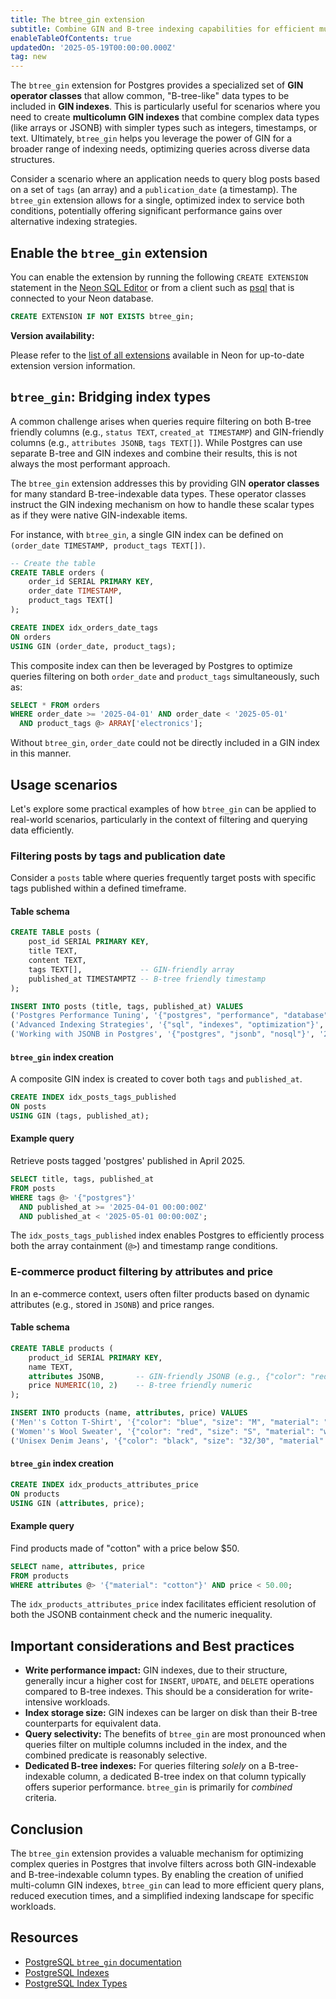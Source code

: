 ```yaml
---
title: The btree_gin extension
subtitle: Combine GIN and B-tree indexing capabilities for efficient multi-column queries in Postgres
enableTableOfContents: true
updatedOn: '2025-05-19T00:00:00.000Z'
tag: new
---
```


The `btree_gin` extension for Postgres provides a specialized set of **GIN operator classes** that allow common, "B-tree-like" data types to be included in **GIN indexes**. This is particularly useful for scenarios where you need to create **multicolumn GIN indexes** that combine complex data types (like arrays or JSONB) with simpler types such as integers, timestamps, or text. Ultimately, `btree_gin` helps you leverage the power of GIN for a broader range of indexing needs, optimizing queries across diverse data structures.

Consider a scenario where an application needs to query blog posts based on a set of `tags` (an array) and a `publication_date` (a timestamp). The `btree_gin` extension allows for a single, optimized index to service both conditions, potentially offering significant performance gains over alternative indexing strategies.

<CTA />

## Enable the `btree_gin` extension

You can enable the extension by running the following `CREATE EXTENSION` statement in the [Neon SQL Editor](/docs/get-started-with-neon/query-with-neon-sql-editor) or from a client such as [psql](/docs/connect/query-with-psql-editor) that is connected to your Neon database.

```sql
CREATE EXTENSION IF NOT EXISTS btree_gin;
```

**Version availability:**

Please refer to the [list of all extensions](/docs/extensions/pg-extensions) available in Neon for up-to-date extension version information.

## `btree_gin`: Bridging index types

A common challenge arises when queries require filtering on both B-tree friendly columns (e.g., `status TEXT`, `created_at TIMESTAMP`) and GIN-friendly columns (e.g., `attributes JSONB`, `tags TEXT[]`). While Postgres can use separate B-tree and GIN indexes and combine their results, this is not always the most performant approach.

The `btree_gin` extension addresses this by providing GIN **operator classes** for many standard B-tree-indexable data types. These operator classes instruct the GIN indexing mechanism on how to handle these scalar types as if they were native GIN-indexable items.

For instance, with `btree_gin`, a single GIN index can be defined on `(order_date TIMESTAMP, product_tags TEXT[])`.

```sql
-- Create the table
CREATE TABLE orders (
    order_id SERIAL PRIMARY KEY,
    order_date TIMESTAMP,
    product_tags TEXT[]
);

CREATE INDEX idx_orders_date_tags
ON orders
USING GIN (order_date, product_tags);
```

This composite index can then be leveraged by Postgres to optimize queries filtering on both `order_date` and `product_tags` simultaneously, such as:

```sql
SELECT * FROM orders
WHERE order_date >= '2025-04-01' AND order_date < '2025-05-01'
  AND product_tags @> ARRAY['electronics'];
```

Without `btree_gin`, `order_date` could not be directly included in a GIN index in this manner.

## Usage scenarios

Let's explore some practical examples of how `btree_gin` can be applied to real-world scenarios, particularly in the context of filtering and querying data efficiently.

### Filtering posts by tags and publication date

Consider a `posts` table where queries frequently target posts with specific tags published within a defined timeframe.

#### Table schema

```sql
CREATE TABLE posts (
    post_id SERIAL PRIMARY KEY,
    title TEXT,
    content TEXT,
    tags TEXT[],             -- GIN-friendly array
    published_at TIMESTAMPTZ -- B-tree friendly timestamp
);

INSERT INTO posts (title, tags, published_at) VALUES
('Postgres Performance Tuning', '{"postgres", "performance", "database"}', '2025-03-15 10:30:00Z'),
('Advanced Indexing Strategies', '{"sql", "indexes", "optimization"}', '2025-04-02 14:00:00Z'),
('Working with JSONB in Postgres', '{"postgres", "jsonb", "nosql"}', '2025-04-20 09:15:00Z');
```

#### `btree_gin` index creation

A composite GIN index is created to cover both `tags` and `published_at`.

```sql
CREATE INDEX idx_posts_tags_published
ON posts
USING GIN (tags, published_at);
```

#### Example query

Retrieve posts tagged 'postgres' published in April 2025.

```sql
SELECT title, tags, published_at
FROM posts
WHERE tags @> '{"postgres"}'
  AND published_at >= '2025-04-01 00:00:00Z'
  AND published_at < '2025-05-01 00:00:00Z';
```

The `idx_posts_tags_published` index enables Postgres to efficiently process both the array containment (`@>`) and timestamp range conditions.

### E-commerce product filtering by attributes and price

In an e-commerce context, users often filter products based on dynamic attributes (e.g., stored in `JSONB`) and price ranges.

#### Table schema

```sql
CREATE TABLE products (
    product_id SERIAL PRIMARY KEY,
    name TEXT,
    attributes JSONB,       -- GIN-friendly JSONB (e.g., {"color": "red", "material": "cotton"})
    price NUMERIC(10, 2)    -- B-tree friendly numeric
);

INSERT INTO products (name, attributes, price) VALUES
('Men''s Cotton T-Shirt', '{"color": "blue", "size": "M", "material": "cotton"}', 29.99),
('Women''s Wool Sweater', '{"color": "red", "size": "S", "material": "wool"}', 89.50),
('Unisex Denim Jeans', '{"color": "black", "size": "32/30", "material": "denim"}', 59.95);
```

#### `btree_gin` index creation

```sql
CREATE INDEX idx_products_attributes_price
ON products
USING GIN (attributes, price);
```

#### Example query

Find products made of "cotton" with a price below $50.

```sql
SELECT name, attributes, price
FROM products
WHERE attributes @> '{"material": "cotton"}' AND price < 50.00;
```

The `idx_products_attributes_price` index facilitates efficient resolution of both the JSONB containment check and the numeric inequality.

## Important considerations and Best practices

- **Write performance impact:** GIN indexes, due to their structure, generally incur a higher cost for `INSERT`, `UPDATE`, and `DELETE` operations compared to B-tree indexes. This should be a consideration for write-intensive workloads.
- **Index storage size:** GIN indexes can be larger on disk than their B-tree counterparts for equivalent data.
- **Query selectivity:** The benefits of `btree_gin` are most pronounced when queries filter on multiple columns included in the index, and the combined predicate is reasonably selective.
- **Dedicated B-tree indexes:** For queries filtering _solely_ on a B-tree-indexable column, a dedicated B-tree index on that column typically offers superior performance. `btree_gin` is primarily for _combined_ criteria.

## Conclusion

The `btree_gin` extension provides a valuable mechanism for optimizing complex queries in Postgres that involve filters across both GIN-indexable and B-tree-indexable column types. By enabling the creation of unified multi-column GIN indexes, `btree_gin` can lead to more efficient query plans, reduced execution times, and a simplified indexing landscape for specific workloads.

## Resources

- [PostgreSQL `btree_gin` documentation](https://www.Postgres.org/docs/current/btree-gin.html)
- [PostgreSQL Indexes](/postgresql/postgresql-indexes)
- [PostgreSQL Index Types](/postgresql/postgresql-indexes/postgresql-index-types)

<NeedHelp/>
